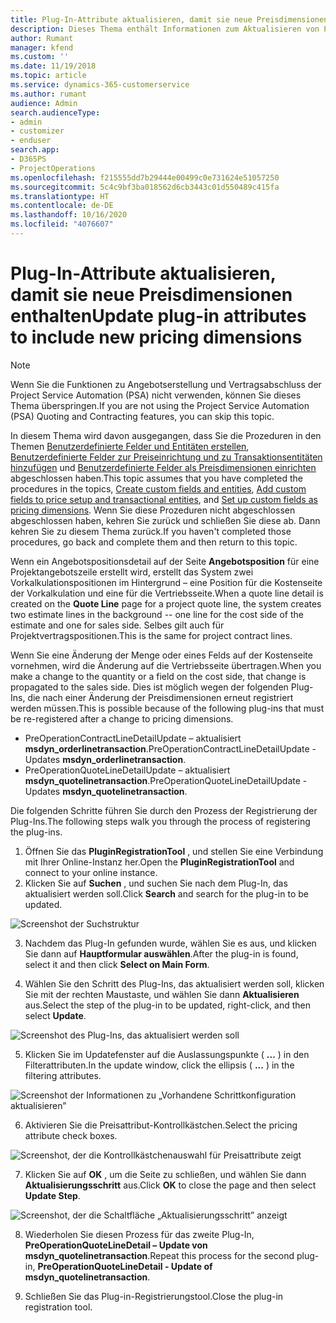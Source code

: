 ```yaml
---
title: Plug-In-Attribute aktualisieren, damit sie neue Preisdimensionen enthalten
description: Dieses Thema enthält Informationen zum Aktualisieren von Plug-In-Attributen für Preisdimensionen.
author: Rumant
manager: kfend
ms.custom: ''
ms.date: 11/19/2018
ms.topic: article
ms.service: dynamics-365-customerservice
ms.author: rumant
audience: Admin
search.audienceType:
- admin
- customizer
- enduser
search.app:
- D365PS
- ProjectOperations
ms.openlocfilehash: f215555dd7b29444e00499c0e731624e51057250
ms.sourcegitcommit: 5c4c9bf3ba018562d6cb3443c01d550489c415fa
ms.translationtype: HT
ms.contentlocale: de-DE
ms.lasthandoff: 10/16/2020
ms.locfileid: "4076607"
---
```

# <a name="update-plug-in-attributes-to-include-new-pricing-dimensions"></a><span data-ttu-id="06a77-103">Plug-In-Attribute aktualisieren, damit sie neue Preisdimensionen enthalten</span><span class="sxs-lookup"><span data-stu-id="06a77-103">Update plug-in attributes to include new pricing dimensions</span></span>

> [!NOTE]
> <span data-ttu-id="06a77-104">Wenn Sie die Funktionen zu Angebotserstellung und Vertragsabschluss der Project Service Automation (PSA) nicht verwenden, können Sie dieses Thema überspringen.</span><span class="sxs-lookup"><span data-stu-id="06a77-104">If you are not using the Project Service Automation (PSA) Quoting and Contracting features, you can skip this topic.</span></span>

<span data-ttu-id="06a77-105">In diesem Thema wird davon ausgegangen, dass Sie die Prozeduren in den Themen [Benutzerdefinierte Felder und Entitäten erstellen](create-custom-fields-entities.md), [Benutzerdefinierte Felder zur Preiseinrichtung und zu Transaktionsentitäten hinzufügen](field-references.md) und [Benutzerdefinierte Felder als Preisdimensionen einrichten](set-up-pricing-dimensions.md) abgeschlossen haben.</span><span class="sxs-lookup"><span data-stu-id="06a77-105">This topic assumes that you have completed the procedures in the topics, [Create custom fields and entities](create-custom-fields-entities.md), [Add custom fields to price setup and transactional entities](field-references.md), and [Set up custom fields as pricing dimensions](set-up-pricing-dimensions.md).</span></span> <span data-ttu-id="06a77-106">Wenn Sie diese Prozeduren nicht abgeschlossen abgeschlossen haben, kehren Sie zurück und schließen Sie diese ab. Dann kehren Sie zu diesem Thema zurück.</span><span class="sxs-lookup"><span data-stu-id="06a77-106">If you haven't completed those procedures, go back and complete them and then return to this topic.</span></span>

<span data-ttu-id="06a77-107">Wenn ein Angebotspositionsdetail auf der Seite **Angebotsposition** für eine Projektangebotszeile erstellt wird, erstellt das System zwei Vorkalkulationspositionen im Hintergrund – eine Position für die Kostenseite der Vorkalkulation und eine für die Vertriebsseite.</span><span class="sxs-lookup"><span data-stu-id="06a77-107">When a quote line detail is created on the **Quote Line** page for a project quote line, the system creates two estimate lines in the background -- one line for the cost side of the estimate and one for sales side.</span></span> <span data-ttu-id="06a77-108">Selbes gilt auch für Projektvertragspositionen.</span><span class="sxs-lookup"><span data-stu-id="06a77-108">This is the same  for project contract lines.</span></span>

<span data-ttu-id="06a77-109">Wenn Sie eine Änderung der Menge oder eines Felds auf der Kostenseite vornehmen, wird die Änderung auf die Vertriebsseite übertragen.</span><span class="sxs-lookup"><span data-stu-id="06a77-109">When you make a change to the quantity or a field on the cost side, that change is propagated to the sales side.</span></span> <span data-ttu-id="06a77-110">Dies ist möglich wegen der folgenden Plug-Ins, die nach einer Änderung der Preisdimensionen erneut registriert werden müssen.</span><span class="sxs-lookup"><span data-stu-id="06a77-110">This is possible because of the following plug-ins that must be re-registered after a change to pricing dimensions.</span></span>

- <span data-ttu-id="06a77-111">PreOperationContractLineDetailUpdate – aktualisiert **msdyn_orderlinetransaction**.</span><span class="sxs-lookup"><span data-stu-id="06a77-111">PreOperationContractLineDetailUpdate - Updates **msdyn_orderlinetransaction**.</span></span>
- <span data-ttu-id="06a77-112">PreOperationQuoteLineDetailUpdate – aktualisiert **msdyn_quotelinetransaction**.</span><span class="sxs-lookup"><span data-stu-id="06a77-112">PreOperationQuoteLineDetailUpdate - Updates **msdyn_quotelinetransaction**.</span></span>

<span data-ttu-id="06a77-113">Die folgenden Schritte führen Sie durch den Prozess der Registrierung der Plug-Ins.</span><span class="sxs-lookup"><span data-stu-id="06a77-113">The following steps walk you through the process of registering the plug-ins.</span></span>

1. <span data-ttu-id="06a77-114">Öffnen Sie das **PluginRegistrationTool** , und stellen Sie eine Verbindung mit Ihrer Online-Instanz her.</span><span class="sxs-lookup"><span data-stu-id="06a77-114">Open the **PluginRegistrationTool** and connect to your online instance.</span></span>
2. <span data-ttu-id="06a77-115">Klicken Sie auf **Suchen** , und suchen Sie nach dem Plug-In, das aktualisiert werden soll.</span><span class="sxs-lookup"><span data-stu-id="06a77-115">Click **Search** and search for the plug-in to be updated.</span></span>

 ![Screenshot der Suchstruktur](media/PRT-1.png)

3. <span data-ttu-id="06a77-117">Nachdem das Plug-In gefunden wurde, wählen Sie es aus, und klicken Sie dann auf **Hauptformular auswählen**.</span><span class="sxs-lookup"><span data-stu-id="06a77-117">After the plug-in is found, select it and then click **Select on Main Form**.</span></span>

4. <span data-ttu-id="06a77-118">Wählen Sie den Schritt des Plug-Ins, das aktualisiert werden soll, klicken Sie mit der rechten Maustaste, und wählen Sie dann **Aktualisieren** aus.</span><span class="sxs-lookup"><span data-stu-id="06a77-118">Select the step of the plug-in to be updated, right-click, and then select **Update**.</span></span>

 ![Screenshot des Plug-Ins, das aktualisiert werden soll](media/PRT-2.png)
 
5. <span data-ttu-id="06a77-120">Klicken Sie im Updatefenster auf die Auslassungspunkte ( **...** ) in den Filterattributen.</span><span class="sxs-lookup"><span data-stu-id="06a77-120">In the update window, click the ellipsis ( **...** ) in the filtering attributes.</span></span>

 ![Screenshot der Informationen zu „Vorhandene Schrittkonfiguration aktualisieren”](media/PRT-3.png)
 
6. <span data-ttu-id="06a77-122">Aktivieren Sie die Preisattribut-Kontrollkästchen.</span><span class="sxs-lookup"><span data-stu-id="06a77-122">Select the pricing attribute check boxes.</span></span>

 ![Screenshot, der die Kontrollkästchenauswahl für Preisattribute zeigt](media/PRT-4.png)

7. <span data-ttu-id="06a77-124">Klicken Sie auf **OK** , um die Seite zu schließen, und wählen Sie dann **Aktualisierungsschritt** aus.</span><span class="sxs-lookup"><span data-stu-id="06a77-124">Click **OK** to close the page and then select **Update Step**.</span></span>

 ![Screenshot, der die Schaltfläche „Aktualisierungsschritt” anzeigt](media/PRT-5.png)
 
8. <span data-ttu-id="06a77-126">Wiederholen Sie diesen Prozess für das zweite Plug-In, **PreOperationQuoteLineDetail – Update von msdyn_quotelinetransaction**.</span><span class="sxs-lookup"><span data-stu-id="06a77-126">Repeat this process for the second plug-in, **PreOperationQuoteLineDetail - Update of msdyn_quotelinetransaction**.</span></span>

9. <span data-ttu-id="06a77-127">Schließen Sie das Plug-in-Registrierungstool.</span><span class="sxs-lookup"><span data-stu-id="06a77-127">Close the plug-in registration tool.</span></span>


